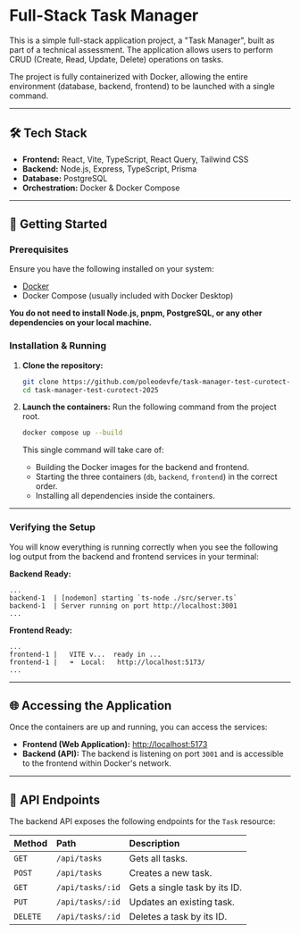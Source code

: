 # Full-Stack Task Manager

This is a simple full-stack application project, a "Task Manager", built as part of a technical assessment. The application allows users to perform CRUD (Create, Read, Update, Delete) operations on tasks.

The project is fully containerized with Docker, allowing the entire environment (database, backend, frontend) to be launched with a single command.

---

## 🛠️ Tech Stack

- **Frontend:** React, Vite, TypeScript, React Query, Tailwind CSS
- **Backend:** Node.js, Express, TypeScript, Prisma
- **Database:** PostgreSQL
- **Orchestration:** Docker & Docker Compose

---

## 🚀 Getting Started

### Prerequisites

Ensure you have the following installed on your system:

- [Docker](https://www.docker.com/products/docker-desktop/)
- Docker Compose (usually included with Docker Desktop)

**You do not need to install Node.js, pnpm, PostgreSQL, or any other dependencies on your local machine.**

### Installation & Running

1.  **Clone the repository:**

    ```bash
    git clone https://github.com/poleodevfe/task-manager-test-curotect-2025
    cd task-manager-test-curotect-2025
    ```

2.  **Launch the containers:**
    Run the following command from the project root.
    ```bash
    docker compose up --build
    ```
    This single command will take care of:
    - Building the Docker images for the backend and frontend.
    - Starting the three containers (`db`, `backend`, `frontend`) in the correct order.
    - Installing all dependencies inside the containers.

---

### Verifying the Setup

You will know everything is running correctly when you see the following log output from the backend and frontend services in your terminal:

**Backend Ready:**

```
...
backend-1  | [nodemon] starting `ts-node ./src/server.ts`
backend-1  | Server running on port http://localhost:3001
...
```

**Frontend Ready:**

```
...
frontend-1 |   VITE v...  ready in ...
frontend-1 |   ➜  Local:   http://localhost:5173/
...
```

---

## 🌐 Accessing the Application

Once the containers are up and running, you can access the services:

- **Frontend (Web Application):** [http://localhost:5173](http://localhost:5173)
- **Backend (API):** The backend is listening on port `3001` and is accessible to the frontend within Docker's network.

---

## 📝 API Endpoints

The backend API exposes the following endpoints for the `Task` resource:

| Method   | Path             | Description                   |
| :------- | :--------------- | :---------------------------- |
| `GET`    | `/api/tasks`     | Gets all tasks.               |
| `POST`   | `/api/tasks`     | Creates a new task.           |
| `GET`    | `/api/tasks/:id` | Gets a single task by its ID. |
| `PUT`    | `/api/tasks/:id` | Updates an existing task.     |
| `DELETE` | `/api/tasks/:id` | Deletes a task by its ID.     |
